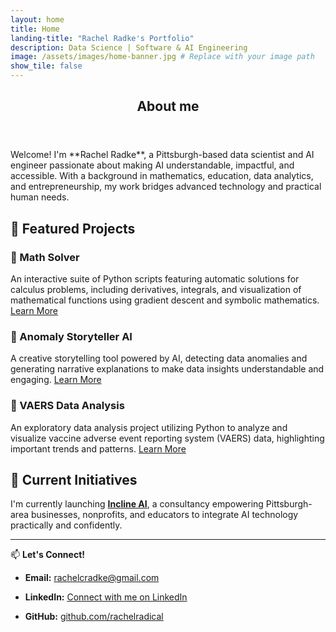 ```yaml
---
layout: home
title: Home
landing-title: "Rachel Radke's Portfolio"
description: Data Science | Software & AI Engineering 
image: /assets/images/home-banner.jpg # Replace with your image path
show_tile: false
---
```

<section id="two">
            <div class="inner">
                <header class="major">
                    <h2>About me</h2>
                </header>

<p>Welcome! I'm **Rachel Radke**, a Pittsburgh-based data scientist and AI engineer passionate about making AI understandable, impactful, and accessible. With a background in mathematics, education, data analytics, and entrepreneurship, my work bridges advanced technology and practical human needs.

## 🚀 Featured Projects

### 📐 Math Solver
An interactive suite of Python scripts featuring automatic solutions for calculus problems, including derivatives, integrals, and visualization of mathematical functions using gradient descent and symbolic mathematics.
<a href="math-solver-landing">Learn More</a>

### 📖 Anomaly Storyteller AI
A creative storytelling tool powered by AI, detecting data anomalies and generating narrative explanations to make data insights understandable and engaging.
<a href="anomaly-ai">Learn More</a>

### 💉 VAERS Data Analysis

An exploratory data analysis project utilizing Python to analyze and visualize vaccine adverse event reporting system (VAERS) data, highlighting important trends and patterns.
<a href="vaers-landing">Learn More</a>


## 🌟 Current Initiatives

I'm currently launching **[Incline AI](https://inclineai.tech)**, a consultancy empowering Pittsburgh-area businesses, nonprofits, and educators to integrate AI technology practically and confidently.

---

📫 **Let's Connect!**

- **Email:** [rachelcradke@gmail.com](mailto:rachelcradke@gmail.com)
- **LinkedIn:** [Connect with me on LinkedIn](https://linkedin.com/in/rachel-c-radke)
- **GitHub:** [github.com/rachelradical](https://github.com/rachelradical)</p>

        
   </div>
   </section>
